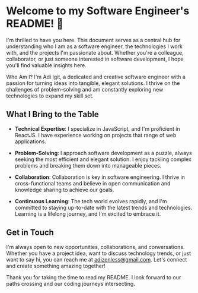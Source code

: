 # Welcome to my Software Engineer's README! 👋

I'm thrilled to have you here. This document serves as a central hub for understanding who I am as a software engineer, the technologies I work with, and the projects I'm passionate about. Whether you're a colleague, collaborator, or just someone interested in software development, I hope you'll find valuable insights here.

Who Am I?
I'm Adi Igit, a dedicated and creative software engineer with a passion for turning ideas into tangible, elegant solutions. I thrive on the challenges of problem-solving and am constantly exploring new technologies to expand my skill set.

## What I Bring to the Table

* **Technical Expertise**: I specialize in JavaScript, and I'm proficient in ReactJS. I have experience working on projects that range of web applications.

* **Problem-Solving**: I approach software development as a puzzle, always seeking the most efficient and elegant solution. I enjoy tackling complex problems and breaking them down into manageable pieces.

* **Collaboration**: Collaboration is key in software engineering. I thrive in cross-functional teams and believe in open communication and knowledge sharing to achieve our goals.

* **Continuous Learning**: The tech world evolves rapidly, and I'm committed to staying up-to-date with the latest trends and technologies. Learning is a lifelong journey, and I'm excited to embrace it.

## Get in Touch

I'm always open to new opportunities, collaborations, and conversations. Whether you have a project idea, want to discuss technology trends, or just want to say hi, you can reach me at adizenless@gmail.com. Let's connect and create something amazing together!

Thank you for taking the time to read my README. I look forward to our paths crossing and our coding journeys intersecting. 
